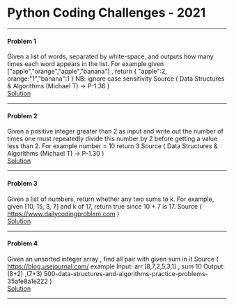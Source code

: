 # Python Coding Challenges - 2021

---

#### Problem 1

Given a list of words, separated by white-space,
and outputs how many times each word appears in the list.
For example given ["apple","orange","apple","banana"] ,
return { "apple":2, orange:"1","banana":1 }
NB: ignore case sensitivity
Source ( Data Structures & Algorithms (Michael T) -> P-1.36 ) <br>
[Solution](solutions/problem_001.py)

---

#### Problem 2

Given a positive integer greater than 2 as input and write out the number of times
one must repeatedly divide this number by 2 before getting a value less than 2.
For example number = 10 return 3
Source ( Data Structures & Algorithms (Michael T) -> P-1.30 ) <br>
[Solution](solutions/problem_002.py)

---

#### Problem 3

Given a list of numbers, return whether any two sums to k. For example, given [10, 15, 3, 7] and k of 17, return true since 10 + 7 is 17.
Source ( https://www.dailycodingproblem.com ) <br>
[Solution](solutions/problem_003.py)

---

#### Problem 4

Given an unsorted integer array , find all pair with given sum in it
Source ( https://blog.usejournal.com/
example Input: arr [8,7,2,5,3,1] , sum 10
Output: (8+2) ,(7+3)
500-data-structures-and-algorithms-practice-problems-35afe8a1e222 ) <br>
[Solution](solutions/problem_004.py)

---
